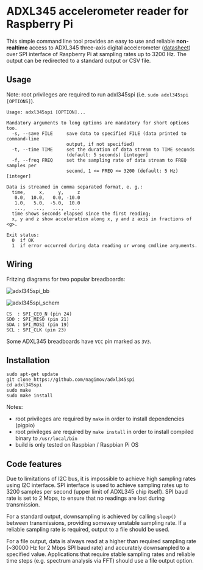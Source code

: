 # ADXL345 accelerometer reader for Raspberry Pi

This simple command line tool provides an easy to use and reliable **non-realtime** access to ADXL345 three-axis digital accelerometer ([datasheet][adxl_manual]) over SPI interface of Raspberry Pi at sampling rates up to 3200 Hz. The output can be redirected to a standard output or CSV file.

## Usage

Note: root privileges are required to run adxl345spi (i.e. `sudo adxl345spi [OPTIONS]`).

```
Usage: adxl345spi [OPTION]...

Mandatory arguments to long options are mandatory for short options too.
  -s, --save FILE     save data to specified FILE (data printed to command-line
                      output, if not specified)
  -t, --time TIME     set the duration of data stream to TIME seconds
                      (default: 5 seconds) [integer]
  -f, --freq FREQ     set the sampling rate of data stream to FREQ samples per
                      second, 1 <= FREQ <= 3200 (default: 5 Hz) [integer]

Data is streamed in comma separated format, e. g.:
  time,     x,     y,     z
   0.0,  10.0,   0.0, -10.0
   1.0,   5.0,  -5.0,  10.0
   ...,   ...,   ...,   ...
  time shows seconds elapsed since the first reading;
  x, y and z show acceleration along x, y and z axis in fractions of <g>.

Exit status:
  0  if OK
  1  if error occurred during data reading or wrong cmdline arguments.
```

## Wiring

Fritzing diagrams for two popular breadboards:

![adxl345spi_bb][adxl345spi_bb_png]

![adxl345spi_schem][adxl345spi_schem_png]

```
CS  : SPI_CE0_N (pin 24)
SDO : SPI_MISO (pin 21)
SDA : SPI_MOSI (pin 19)
SCL : SPI_CLK (pin 23)
```

Some ADXL345 breadboards have `VCC` pin marked as `3V3`.

## Installation

```
sudo apt-get update
git clone https://github.com/nagimov/adxl345spi
cd adxl345spi
sudo make
sudo make install
```

Notes:
- root privileges are required by `make` in order to install dependencies (pigpio)
- root privileges are required by `make install` in order to install compiled binary to `/usr/local/bin`
- build is only tested on Raspbian / Raspbian Pi OS

## Code features

Due to limitations of I2C bus, it is impossible to achieve high sampling rates using I2C interface. SPI interface is used to achieve sampling rates up to 3200 samples per second (upper limit of ADXL345 chip itself). SPI baud rate is set to 2 Mbps, to ensure that no readings are lost during transmission.

For a standard output, downsampling is achieved by calling `sleep()` between transmissions, providing someway unstable sampling rate. If a reliable sampling rate is required, output to a file should be used.

For a file output, data is always read at a higher than required sampling rate (~30000 Hz for 2 Mbps SPI baud rate) and accurately downsampled to a specified value. Applications that require stable sampling rates and reliable time steps (e.g. spectrum analysis via FFT) should use a file output option.

[adxl_manual]: http://www.analog.com/en/products/mems/accelerometers/adxl345.html
[adxl345spi_bb_png]: adxl345spi_bb.png
[adxl345spi_schem_png]: adxl345spi_schem.png

